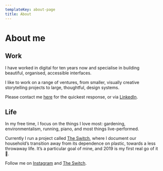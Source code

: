 ```yaml
---
templateKey: about-page
title: About
---
```


# About me

## Work

I have worked in digital for ten years now and specialise in building beautiful, organised, accessible interfaces.

I like to work on a range of ventures, from smaller, visually creative storytelling projects to large, thoughtful, design systems.

Please contact me [here](/contact) for the quickest response, or via [LinkedIn](https://www.linkedin.com/in/sally-northmore-5568489/).

## Life

In my free time, I focus on the things I love most: gardening, environmentalism, running, piano, and most things live-performed.

Currently I run a project called [The Switch](https://www.instagram.com/theswitchorg/), where I document our household’s transition away from its dependence on plastic, towards a less throwaway life. It’s a particular goal of mine, and 2019 is my first real go of it 🤞.

Follow me on [Instagram](https://www.instagram.com/theswitchorg/) and [The Switch](https://the-switch.org/).
